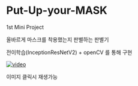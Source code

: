 # Put-Up-your-MASK

1st Mini Project

올바르게 마스크를 착용했는지 판별하는 판별기

전이학습(InceptionResNetV2) + openCV 를 통해 구현

[![video](http://img.youtube.com/vi/wg2FaAc-0k4/0.jpg)](https://youtu.be/wg2FaAc-0k4)

이미지 클릭시 재생가능
